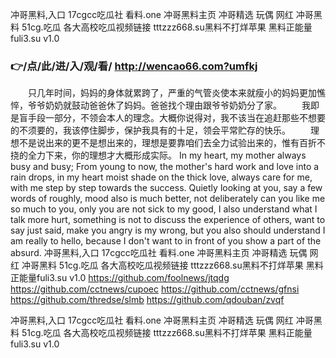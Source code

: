 
冲哥黑料,入口 17cgcc吃瓜社 看料.one 冲哥黑料主页 冲哥精选 玩偶 网红 冲哥黑料 51cg.吃瓜 各大高校吃瓜视频链接 tttzzz668.su黑料不打烊苹果 黑料正能量fuli3.su v1.0 




### 👉/点/此/进/入/观/看/ http://wencao66.com?umfkj




　　只几年时间，妈妈的身体就累跨了，严重的气管炎使本来就瘦小的妈妈更加憔悴，爷爷奶奶就鼓动爸爸休了妈妈。爸爸找个理由跟爷爷奶奶分了家。
　　我即是盲手段一部分，不领会本人的理念。大概你说得对，我不该当在追赶那些不想要的不须要的，我该停住脚步，保护我具有的十足，领会平常贮存的快乐。
　　理想不是说出来的更不是想出来的，理想是要靠咱们去全力试验出来的，惟有百折不挠的全力下来，你的理想才大概形成实际。
In my heart, my mother always busy and busy;
From young to now, the mother's hard work and love into a rain drops, in my heart moist shade on the thick love, always care for me, with me step by step towards the success.
Quietly looking at you, say a few words of roughly, mood also is much better, not deliberately can you like me so much to you, only you are not sick to my good, I also understand what I talk more hurt, something is not to discuss the experience of others, want to say just said, make you angry is my wrong, but you also should understand I am really to hello, because I don't want to in front of you show a part of the absurd.
冲哥黑料,入口 17cgcc吃瓜社 看料.one 冲哥黑料主页 冲哥精选 玩偶 网红 冲哥黑料 51cg.吃瓜 各大高校吃瓜视频链接 tttzzz668.su黑料不打烊苹果 黑料正能量fuli3.su v1.0  https://github.com/foolnews/jtqdg
https://github.com/cctnews/cupoec
https://github.com/cctnews/gfnsi
https://github.com/thredse/slmb
https://github.com/qdouban/zvqf





冲哥黑料,入口 17cgcc吃瓜社 看料.one 冲哥黑料主页 冲哥精选 玩偶 网红 冲哥黑料 51cg.吃瓜 各大高校吃瓜视频链接 tttzzz668.su黑料不打烊苹果 黑料正能量fuli3.su v1.0 
